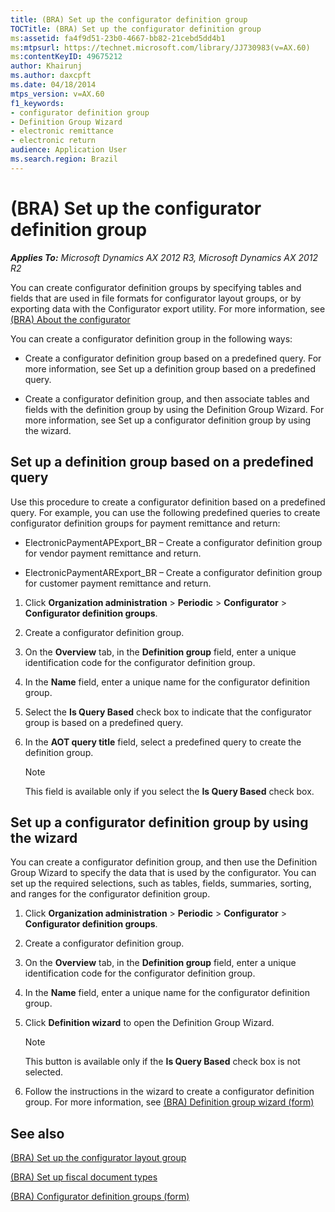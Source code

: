 ```yaml
---
title: (BRA) Set up the configurator definition group
TOCTitle: (BRA) Set up the configurator definition group
ms:assetid: fa4f9d51-23b0-4667-bb82-21cebd5dd4b1
ms:mtpsurl: https://technet.microsoft.com/library/JJ730983(v=AX.60)
ms:contentKeyID: 49675212
author: Khairunj
ms.author: daxcpft
ms.date: 04/18/2014
mtps_version: v=AX.60
f1_keywords:
- configurator definition group
- Definition Group Wizard
- electronic remittance
- electronic return
audience: Application User
ms.search.region: Brazil
---
```


# (BRA) Set up the configurator definition group 


_**Applies To:** Microsoft Dynamics AX 2012 R3, Microsoft Dynamics AX 2012 R2_

You can create configurator definition groups by specifying tables and fields that are used in file formats for configurator layout groups, or by exporting data with the Configurator export utility. For more information, see [(BRA) About the configurator](bra-about-the-configurator.md)

You can create a configurator definition group in the following ways:

  - Create a configurator definition group based on a predefined query. For more information, see Set up a definition group based on a predefined query.

  - Create a configurator definition group, and then associate tables and fields with the definition group by using the Definition Group Wizard. For more information, see Set up a configurator definition group by using the wizard.

## Set up a definition group based on a predefined query

Use this procedure to create a configurator definition based on a predefined query. For example, you can use the following predefined queries to create configurator definition groups for payment remittance and return:

  - ElectronicPaymentAPExport\_BR – Create a configurator definition group for vendor payment remittance and return.

  - ElectronicPaymentARExport\_BR – Create a configurator definition group for customer payment remittance and return.

<!-- end list -->

1.  Click **Organization administration** \> **Periodic** \> **Configurator** \> **Configurator definition groups**.

2.  Create a configurator definition group.

3.  On the **Overview** tab, in the **Definition group** field, enter a unique identification code for the configurator definition group.

4.  In the **Name** field, enter a unique name for the configurator definition group.

5.  Select the **Is Query Based** check box to indicate that the configurator group is based on a predefined query.

6.  In the **AOT query title** field, select a predefined query to create the definition group.
    

    > [!NOTE]
    > <P>This field is available only if you select the <STRONG>Is Query Based</STRONG> check box.</P>



## Set up a configurator definition group by using the wizard

You can create a configurator definition group, and then use the Definition Group Wizard to specify the data that is used by the configurator. You can set up the required selections, such as tables, fields, summaries, sorting, and ranges for the configurator definition group.

1.  Click **Organization administration** \> **Periodic** \> **Configurator** \> **Configurator definition groups**.

2.  Create a configurator definition group.

3.  On the **Overview** tab, in the **Definition group** field, enter a unique identification code for the configurator definition group.

4.  In the **Name** field, enter a unique name for the configurator definition group.

5.  Click **Definition wizard** to open the Definition Group Wizard.
    

    > [!NOTE]
    > <P>This button is available only if the <STRONG>Is Query Based</STRONG> check box is not selected.</P>



6.  Follow the instructions in the wizard to create a configurator definition group. For more information, see [(BRA) Definition group wizard (form)](https://technet.microsoft.com/library/jj863740\(v=ax.60\))

## See also

[(BRA) Set up the configurator layout group](bra-set-up-the-configurator-layout-group.md)

[(BRA) Set up fiscal document types](bra-set-up-fiscal-document-types.md)

[(BRA) Configurator definition groups (form)](https://technet.microsoft.com/library/jj730968\(v=ax.60\))

  


